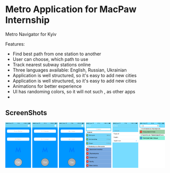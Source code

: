 <h1>Metro Application for MacPaw Internship</h1>

<p> 
Metro Navigator for Kyiv <br>
</p>

Features:
<ul>
    <li>Find best path from one station to another</li>
    <li>User can choose, which path to use</li>
    <li>Track nearest subway stations online</li>
    <li>Three languages available: English, Russian, Ukrainian</li>
    <li>Application is well structured, so it's easy to add new cities</li>
    <li>Application is well structured, so it's easy to add new cities</li>
    <li>Animations for better experience</li>
    <li>UI has randoming colors, so it will not such    , as other apps</li>
    <li></li>
</ul>

<h2>ScreenShots</h2>
<div width="100%" height="100%" bgcolor="#E6E6FA"> 
    <img src="resource/eng.png" alt="Main window" width="16%" height="16%" >
    <img src="resource/rus.png" alt="Main window" width="16%" height="16%" >
    <img src="resource/ua.png" alt="Main window" width="16%" height="16%" >
    <img src="resource/choose1.png" alt="Choosing Station" width="16%" height="16%" >
    <img src="resource/lang.png" alt="Settings" width="16%" height="16%" >
    <img src="resource/search.png" alt="Serach Station" width="16%" height="16%" >
</div>

